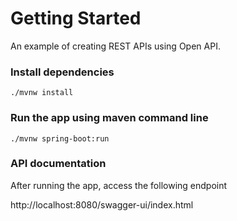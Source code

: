 # Getting Started

An example of creating REST APIs using Open API.

### Install dependencies
```
./mvnw install
```

### Run the app using maven command line
```
./mvnw spring-boot:run 
```

### API documentation
After running the app, access the following endpoint

http://localhost:8080/swagger-ui/index.html
